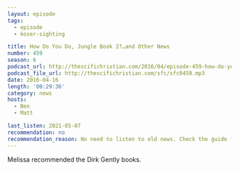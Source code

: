 ```yaml
---
layout: episode
tags:
  - episode
  - koser-sighting

title: How Do You Do, Jungle Book 2?…and Other News
number: 459
season: 6
podcast_url: http://thescifichristian.com/2016/04/episode-459-how-do-you-do-jungle-book-2-and-other-news/
podcast_file_url: http://thescifichristian.com/sfc/sfc0459.mp3
date: 2016-04-16
length: '00:29:36'
category: news
hosts:
  - Ben
  - Matt

last_listen: 2021-05-07
recommendation: no
recommendation_reason: No need to listen to old news. Check the guide for what's interesting in hindsight.
---
```


Melissa recommended the Dirk Gently books.